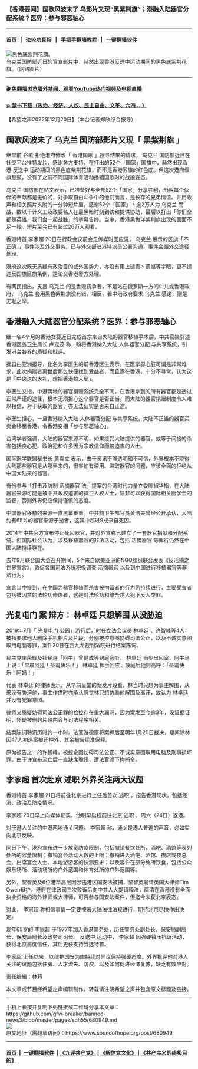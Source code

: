 ### 【香港要闻】国歌风波未了 乌影片又现“黑紫荆旗”；港融入陆器官分配系统？医界：参与邪恶轴心
------------------------

#### [首页](https://github.com/gfw-breaker/banned-news3/blob/master/README.md) &nbsp;&nbsp;|&nbsp;&nbsp; [法轮功真相](https://github.com/begood0513/basic/blob/master/README.md)  &nbsp;&nbsp;|&nbsp;&nbsp; [手把手翻墙教程](https://github.com/gfw-breaker/guides/wiki)  &nbsp;&nbsp;|&nbsp;&nbsp; [一键翻墙软件](https://github.com/gfw-breaker/nogfw/blob/master/README.md)  



<div><img alt="黑色底紫荆花旗。" src="https://img.soundofhope.org/2022-12/wukl-1671563277151.jpg"/>
<br/><figcaption class="caption">
 乌克兰国防部近日的官宣影片中，赫然出现香港反送中运动期间的黑色底紫荆花旗。（网络图片）
</figcaption></div><hr/>

#### [ 🎬  免翻墙浏览墙外禁闻、观看YouTube热门视频及电视直播](https://github.com/gfw-breaker/HelloWorld)

#### [ 💥  禁书下载（政治、经济、人权、民主自由、文革、六四 ...）](https://github.com/gfw-breaker/books/blob/master/README.md)

<div><div class="Content__Wrapper sc-1bvya0-0 elmmKw article_body" itemprop="articleBody">
 <div id="post_place_1">
 </div>
 <p class="meta-top">
  <span class="meta">
   【希望之声2022年12月20日】（本台记者郑欣综合报导）
  </span>
 </p>
 <h2>
  <strong>
   国歌风波未了
   <ok href="/term/5128">
    乌克兰
   </ok>
   国防部影片又现「
   <ok href="/term/819756">
    黑紫荆旗
   </ok>
   」
  </strong>
 </h2>
 <p>
  继早前
  <ok href="/term/1003">
   谷歌
  </ok>
  拒绝港府修改「
  <ok href="/term/788781">
   香港国歌
  </ok>
  」搜寻结果的请求，
  <ok href="/term/5128">
   乌克兰
  </ok>
  国防部近日在社交平台推特发片，感谢各方支持，在打出的52个「国家」国旗中，赫然出现香港
  <ok href="/term/1010">
   反送中
  </ok>
  运动期间的黑色底紫荆花旗，而不是香港区旗的红色底。但这次港府偃旗息鼓，没有了之前不同国际体育活动播错国歌时的战狼姿态。
 </p>
 <p>
  <ok href="/term/5128">
   乌克兰
  </ok>
  国防部在帖文表示，已准备好与全部52个「国家」分享胜利，形容每个伙伴的奉献都是无价的，对争取自由斗争中的他们而言，是长存的兄弟情谊。并用歌声和相关照片夹附的一分钟短片里，感谢52个「国家」丶逾2万人为
  <ok href="/term/5128">
   乌克兰
  </ok>
  而战，数以千计义工及政要名人在最黑暗时刻到访和提供协助，最后以打出「你们全都是英雄，我们会一起战胜」的字幕告终。当中，香港黑色洋紫荆旗出现的画面不足一秒。短片至今已有超过26万人观看。
 </p>
 <p>
  香港特首
  <ok href="/term/100347">
   李家超
  </ok>
  20日在行政会议前会见传媒时回应说，
  <ok href="/term/5128">
   乌克兰
  </ok>
  展示的区旗「不正确」，事件涉及外交事务，已与外交部驻港特派员公署沟通，事件会循外交途径处理。
 </p>
 <p>
  港府这次既无质疑有政治目的或外国势力，亦没有用上谴责丶遗憾等字眼，更不提违反国旗区旗条例，遑论交香港警方处理。
 </p>
 <p>
  有网民指出，支援
  <ok href="/term/5128">
   乌克兰
  </ok>
  的是香港抗争者，不是站在俄罗斯一方的中共或香港政府，
  <ok href="/term/5128">
   乌克兰
  </ok>
  套用黑色紫荆旗没有错，相反，若中港政府要求
  <ok href="/term/5128">
   乌克兰
  </ok>
  感谢，则是无耻之举。
 </p>
 <h2>
  <strong>
   香港融入大陆器官分配系统？医界：参与邪恶轴心
  </strong>
 </h2>
 <p>
  继一名4个月的香港女婴近日完成首宗来自大陆的器官移植手术后，中共官媒引述香港医务卫生局长
  <ok href="/term/759599">
   卢宠茂
  </ok>
  称，盼将香港纳入大陆
  <ok href="/term/819759">
   人体器官分配
  </ok>
  与共享系统，引发港台各界的质疑和批评。
 </p>
 <p>
  据自由亚洲报导，化名为李医生的前香港医生表示，在医学界心脏可谓是非常难求，此次捐赠者离世后那么快便找到受益者，而且远在香港，十分不寻常，认为这是「中央送的大礼，想把香港拉入局」。
 </p>
 <p>
  李医生又指，中港两地的器官捐赠系统完全不同，在香港拿到的所有器官都是透过正常严谨的途径，根本无须担心这个器官是否正当。而大陆的器官捐赠制度令人难以相信，对于获取的器官，亦无法证实是否来自正途。
 </p>
 <p>
  李医生担心，一旦香港纳入大陆
  <ok href="/term/819759">
   人体器官分配
  </ok>
  与共享系统，大陆不正当的器官买卖会移至香港，令香港变相「参与邪恶轴心」。
 </p>
 <p>
  台湾学者强调，大陆的器官来源不明，如果接受大陆提供的器官，或等于间接的杀害包括良心犯、政治犯和许多因为宗教信仰而被迫害的人士。
 </p>
 <p>
  国际医学联盟秘书长
  <ok href="/term/819762">
   黄嵩立
  </ok>
  表示，由于资讯不够透明和不可信，外界根本不晓得大陆那些器官是从哪里来的，很害怕有滥用、滥取器官的问题，应该全面的拒绝从中国大陆来的器官。
 </p>
 <p>
  有份参与「打击及防制
  <ok href="/term/2188">
   活摘器官
  </ok>
  法」提案的台湾时代力量立委陈椒华指，在大陆器官来源可能是被中共政权迫害的捍卫人权人士，除非可以获得国际相关医学会的监督，否则外界仍应保持谨慎的态度。
 </p>
 <p>
  中国器官移植的来源一直黑幕重重。中共前卫生部官员黄洁夫曾经公开承认，大陆约有65%的器官来源于逝者，这其中超过9成来自死囚。
 </p>
 <p>
  2014年中共官方宣布停止死囚器官，并对外宣称已建立了一套器官捐献和分配系统。但国际社会认为，涉及移植器官的非法活动，包括
  <ok href="/term/2188">
   活摘器官
  </ok>
  等罪行仍然在中国大陆持续存在。
 </p>
 <p>
  去年9月联合国大会召开期间，5个来自欧美亚洲的NGO组织联合发表《反活摘之世界宣言》，敦促各国司法系统积极调查
  <ok href="/term/2188">
   活摘器官
  </ok>
  以及到中国进行移植器官等非法行为。
 </p>
 <p>
  宣言当中提到，在中国为器官移植而杀害被拘留者的行为仍持续进行，主要受害者包括被囚禁的法轮功修炼者，这是对法轮功和维吾尔人犯下反人类罪。
 </p>
 <h2>
  <strong>
   <ok href="/term/819765">
    光复屯门
   </ok>
   案 辩方：
   <ok href="/term/3918">
    林卓廷
   </ok>
   只想解围 从没胁迫
  </strong>
 </h2>
 <p>
  2019年7月「
  <ok href="/term/819765">
   光复屯门
  </ok>
  公园」游行后，时任立法会议员
  <ok href="/term/3918">
   林卓廷
  </ok>
  、许智峰等4人，被指要求他人删除手机相片及片段，分别被控意图妨碍司法公正，以及不诚实意图取用电脑等罪，案件20日在西九龙裁判法院进行结案陈词。
 </p>
 <p>
  民主党庄荣辉及社民连「阿牛」曾健成等到庭旁听。
  <ok href="/term/3918">
   林卓廷
  </ok>
  甫步出囚室，阿牛马上说：「早晨阿廷！圣诞快乐！」
  <ok href="/term/3918">
   林卓廷
  </ok>
  挥手回应，散庭后他则高呼：「圣诞快乐！阿妈！」
 </p>
 <p>
  代表
  <ok href="/term/3918">
   林卓廷
  </ok>
  的律师表示，从早前呈堂的案发片段看，林当时只想为事主解围，从来没有胁迫他，事主作供时亦承认感觉林只想协助他解围及离开，故认为
  <ok href="/term/3918">
   林卓廷
  </ok>
  并没有犯罪意图。
 </p>
 <p>
  律师又质疑妨碍司法公正罪的检控存在重大漏洞，因为案发至今逾3年，没证据证明，怀疑被删的片段内容与司法程序相关。
 </p>
 <p>
  结案陈词聆讯历时约一小时。法官游德康将案押后至明年1月20日裁决，期间除林因47人初选案被还押外，其余被告续准保释。
 </p>
 <p>
  原为被告之一的许智峰，被控企图妨碍司法公正、不诚实意图取用电脑及刑事损坏罪。由于许宣布流亡后一直缺席聆讯，遭法官颁下拘捕令。
 </p>
 <h2>
  <strong>
   <ok href="/term/100347">
    李家超
   </ok>
   首次赴京
   <ok href="/term/89546">
    述职
   </ok>
   外界关注两大议题
  </strong>
 </h2>
 <p>
  香港特首
  <ok href="/term/100347">
   李家超
  </ok>
  21日将前往北京进行上任后首次
  <ok href="/term/89546">
   述职
  </ok>
  ，报告香港现状，包括经济、政治及防疫情况。
 </p>
 <p>
  <ok href="/term/100347">
   李家超
  </ok>
  20日早上向媒体证实，他明早启程前往北京
  <ok href="/term/89546">
   述职
  </ok>
  ，周六（24日）返港。
 </p>
 <p>
  对于港人关注的中港两地通关问题，
  <ok href="/term/100347">
   李家超
  </ok>
  称，通关是港人普遍的声音，必如实向北京反映。
 </p>
 <p>
  同日下午，港府宣布进一步放宽防疫限制，包括撤销餐饮处所，酒吧、酒馆等表列处所的容量限制；撤销宴会活动人数的上限；撤销进入酒吧、酒馆、夜店或夜总会、出席宴会人士、本地游游客的快测要求；以及容许在部分处所饮食，包括公众娱乐场所、活动场所的户外范围和体育处所的户外范围等。
 </p>
 <p>
  另外，黎智英及6位港苹高层因涉违港区国安法被捕，黎智英聘请英国大律师Tim Owen辩护，港府在律政司三次败诉后向中共人大提请释法，厘清在香港没有全面执业资格的海外律师或大律师，可否参与国安法案件，但迄今未获北京表态。
 </p>
 <p>
  对此，
  <ok href="/term/100347">
   李家超
  </ok>
  称相信事情一定要按著大陆法律法规进行，期待北京尽快作出决定。
 </p>
 <p>
  现年65岁的
  <ok href="/term/100347">
   李家超
  </ok>
  于1977年加入香港警务处，历任警务处副处长、保安局副局长、保安局局长及政务司司长。
  <ok href="/term/1010">
   反送中
  </ok>
  运动中，
  <ok href="/term/100347">
   李家超
  </ok>
  因强硬镇压抗议活动，获得北京高度信任，其后更获支持当选特首。
 </p>
 <p>
  <ok href="/term/100347">
   李家超
  </ok>
  上任以来，以维护国安为由持续对异议保持强硬态度。外界批评他对港人关注的议题包括住房、人才流失、防疫，以及如何促进经济复苏，缺乏有效应对。
 </p>
 <p class="meta-btm">
  责任编辑：林莉
 </p>
 <p class="meta-btm">
  本文章或节目经希望之声编辑制作，转载请注明希望之声并包含原文标题及链接。
 </p>
</div>
</div>
<hr/>
手机上长按并复制下列链接或二维码分享本文章：<br/>
https://github.com/gfw-breaker/banned-news3/blob/master/pages/soh55/680949.md <br/>
<a href='https://github.com/gfw-breaker/banned-news3/blob/master/pages/soh55/680949.md'><img src='https://github.com/gfw-breaker/banned-news3/blob/master/pages/soh55/680949.md.png'/></a> <br/>
原文地址（需翻墙访问）：https://www.soundofhope.org/post/680949


------------------------
#### [首页](https://github.com/gfw-breaker/banned-news3/blob/master/README.md) &nbsp;|&nbsp; [一键翻墙软件](https://github.com/gfw-breaker/nogfw/blob/master/README.md) &nbsp;| [《九评共产党》](https://github.com/gfw-breaker/9ping.md/blob/master/README.md#九评之一评共产党是什么) | [《解体党文化》](https://github.com/gfw-breaker/jtdwh.md/blob/master/README.md) | [《共产主义的终极目的》](https://github.com/gfw-breaker/gczydzjmd.md/blob/master/README.md)


<img src='http://gfw-breaker.win/banned-news3/pages/soh55/680949.md' width='0px' height='0px'/>